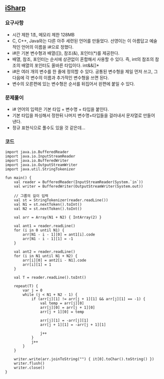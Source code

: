 ## [iSharp](https://www.acmicpc.net/problem/3568)
### 요구사항
* 시간 제한 1초, 메모리 제한 128MB
* C, C++, Java와는 다른 아주 세련된 언어를 만들었다. 선영이는 이 아름답고 예술적인 언어의 이름을 i#으로 정했다.
* i#은 기본 변수형과 배열([]), 참조(&), 포인터(*)를 제공한다.
* 배열, 참조, 포인터는 순서에 상관없이 혼합해서 사용할 수 있다. 즉, int의 참조의 참조의 배열의 포인터도 올바른 타입이다. int&&[]*
* i#은 여러 개의 변수를 한 줄에 정의할 수 있다. 공통된 변수형을 제일 먼저 쓰고, 그 다음에 각 변수의 이름과 추가적인 변수형을 쓰면 된다.
* 변수의 오른편에 있는 변수형은 순서를 뒤집어서 왼편에 붙일 수 있다.

### 문제풀이
* i# 언어의 입력은 기본 타입 + 변수명 + 타입을 붙인다.
* 기본 타입을 파싱해서 정한뒤 나머지 변수명+타입들을 걸러내서 문자열로 만들어 낸다.
* 정규 표현식으로 풀수도 있을 것 같은데...

### 코드
```
import java.io.BufferedReader
import java.io.InputStreamReader
import java.io.BufferedWriter
import java.io.OutputStreamWriter
import java.util.StringTokenizer

fun main() {
    val reader = BufferedReader(InputStreamReader(System.`in`))
    val writer = BufferedWriter(OutputStreamWriter(System.out))

    // 그룹의 길이 입력
    val st = StringTokenizer(reader.readLine())
    val N1 = st.nextToken().toInt()
    val N2 = st.nextToken().toInt()

    val arr = Array(N1 + N2) { IntArray(2) }

    val ant1 = reader.readLine()
    for (i in 0 until N1) {
        arr[N1 - i - 1][0] = ant1[i].code
        arr[N1 - i - 1][1] = -1
    }

    val ant2 = reader.readLine()
    for (i in N1 until N1 + N2) {
        arr[i][0] = ant2[i - N1].code
        arr[i][1] = 1
    }

    val T = reader.readLine().toInt()

    repeat(T) {
        var j = 0
        while (j < N1 + N2 - 1) {
            if (arr[j][1] != arr[j + 1][1] && arr[j][1] == -1) {
                val temp = arr[j][0]
                arr[j][0] = arr[j + 1][0]
                arr[j + 1][0] = temp

                arr[j][1] = -arr[j][1]
                arr[j + 1][1] = -arr[j + 1][1]

                j++
            }
            j++
        }
    }

    writer.write(arr.joinToString("") { it[0].toChar().toString() })
    writer.flush()
    writer.close()
}
```